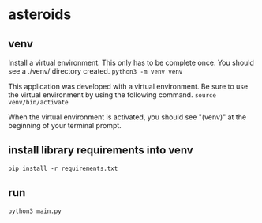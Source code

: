 # asteroids

## venv
Install a virtual environment. This only has to be complete once. You should see a ./venv/ directory created.
`python3 -m venv venv`

This application was developed with a virtual environment. Be sure to use the virtual environment by using the following command.
`source venv/bin/activate`

When the virtual environment is activated, you should see "(venv)" at the beginning of your terminal prompt.

## install library requirements into venv
`pip install -r requirements.txt`

## run
`python3 main.py`